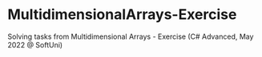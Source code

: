 # MultidimensionalArrays-Exercise
Solving tasks from Multidimensional Arrays - Exercise (C# Advanced, May 2022 @ SoftUni)
